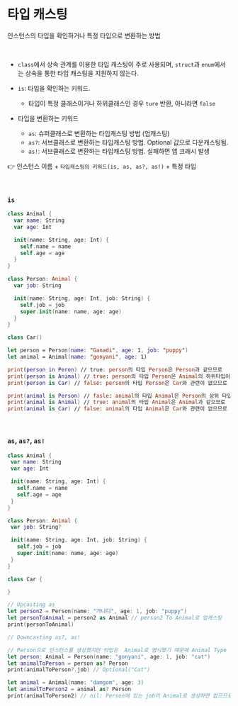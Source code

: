 # 타입 캐스팅
인스턴스의 타입을 확인하거나 특정 타입으로 변환하는 방법

<br>

- `class`에서 상속 관계를 이용한 타입 캐스팅이 주로 사용되며, `struct`과 `enum`에서는 상속을 통한 타입 캐스팅을 지원하지 않는다.
- `is`: 타입을 확인하는 키워드.
  - 타입이 특정 클래스이거나 하위클래스인 경우 `ture` 반환, 아니라면 `false`

- 타입을 변환하는 키워드
  - `as`: 슈퍼클래스로 변환하는 타입캐스팅 방법 (업캐스팅)
  - `as?`: 서브클래스로 변환하는 타입캐스팅 방법. Optional 값으로 다운캐스팅됨.
  - `as!`: 서브클래스로 변환하는 타입캐스팅 방법. 실패하면 앱 크래시 발생

👉 인스턴스 이름 + `타입캐스팅의 키워드(is, as, as?, as!)` + 특정 타입

<br>

###  `is` 
```swift
class Animal {
  var name: String
  var age: Int

  init(name: String, age: Int) {
    self.name = name
    self.age = age
  }
}

class Person: Animal {
  var job: String

  init(name: String, age: Int, job: String) {
    self.job = job
    super.init(name: name, age: age)
  }
}

class Car()

let person = Person(name: "Ganadi", age: 1, job: "puppy")
let animal = Animal(name: "gonyani", age: 1)

print(person in Peron) // true: person의 타입 Person은 Person과 같으므로
print(person is Animal) // true: person의 타입 Person은 Animal의 하위타입이므로
print(person is Car) // false: person의 타입 Person은 Car와 관련이 없으므로

print(animal is Person) // fasle: animal의 타입 Animal은 Person의 상위 타입이므로
print(animal is Animal) // true: animal의 타입 Animal은 Animal과 같으므로
print(animal is Car) // false: animal의 타입 Animal은 Car와 관련이 없으므로
```

 <br>

 ### `as`, `as?`, `as!`
 ```swift
class Animal {
  var name: String
  var age: Int

  init(name: String, age: Int) {
    self.name = name
    self.age = age
  }
}

class Person: Animal {
  var job: String?

  init(name: String, age: Int, job: String) {
    self.job = job
    super.init(name: name, age: age)
  }
}

class Car {

}

// Upcasting as
let person2 = Person(name: "가나디", age: 1, job: "puppy")
let personToAnimal = person2 as Animal // person2 To Animal로 업캐스팅
print(personToAnimal)

// Downcasting as?, as!

// Person으로 인스턴스를 생성했지만 타입은  Animal로 명시했기 때문에 Animal Type
let person: Animal = Person(name: "gonyani", age: 1, job: "cat")
let animalToPerson = person as? Person
print(animalToPerson?.job) // Optional("Cat")

let animal = Animal(name: "damgom", age: 3)
let animalToPerson2 = animal as? Person
print(animalToPerson2) // nil: Person에 있는 job이 Animal로 생성하면 없으므로 다운캐스팅 실패
```
